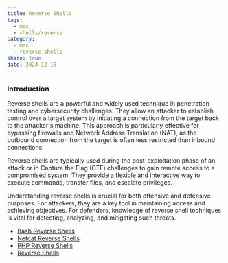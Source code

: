 ```yaml
---
title: Reverse Shells
tags:
  - moc
  - shells/reverse
category:
  - moc
  - reverse-shells
share: true
date: 2024-12-15
---
```


### **Introduction**

Reverse shells are a powerful and widely used technique in penetration testing and cybersecurity challenges. They allow an attacker to establish control over a target system by initiating a connection from the target back to the attacker's machine. This approach is particularly effective for bypassing firewalls and Network Address Translation (NAT), as the outbound connection from the target is often less restricted than inbound connections.

Reverse shells are typically used during the post-exploitation phase of an attack or in Capture the Flag (CTF) challenges to gain remote access to a compromised system. They provide a flexible and interactive way to execute commands, transfer files, and escalate privileges.

Understanding reverse shells is crucial for both offensive and defensive purposes. For attackers, they are a key tool in maintaining access and achieving objectives. For defenders, knowledge of reverse shell techniques is vital for detecting, analyzing, and mitigating such threats.

- [Bash Reverse Shells](./Bash%20Reverse%20Shells.md)
- [Netcat Reverse Shells](./Netcat%20Reverse%20Shells.md)
- [PHP Reverse Shells](./PHP%20Reverse%20Shells.md)
- [Reverse Shells](Reverse%20Shells.md)

